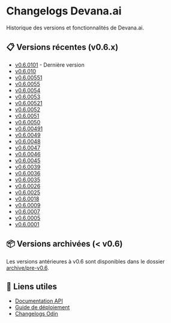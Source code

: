 # Changelogs Devana.ai

Historique des versions et fonctionnalités de Devana.ai.

## 📋 Versions récentes (v0.6.x)

- [v0.6.0101](./v0.6/v0.6.0101.md) - Dernière version
- [v0.6.010](./v0.6/v0.6.010.md)
- [v0.6.00551](./v0.6/v0.6.00551.md)
- [v0.6.0055](./v0.6/v0.6.0055.md)
- [v0.6.0054](./v0.6/v0.6.0054.md)
- [v0.6.0053](./v0.6/v0.6.0053.md)
- [v0.6.00521](./v0.6/v0.6.00521.md)
- [v0.6.0052](./v0.6/v0.6.0052.md)
- [v0.6.0051](./v0.6/v0.6.0051.md)
- [v0.6.0050](./v0.6/v0.6.0050.md)
- [v0.6.00491](./v0.6/v0.6.00491.md)
- [v0.6.0049](./v0.6/v0.6.0049.md)
- [v0.6.0048](./v0.6/v0.6.0048.md)
- [v0.6.0047](./v0.6/v0.6.0047.md)
- [v0.6.0046](./v0.6/v0.6.0046.md)
- [v0.6.0045](./v0.6/v0.6.0045.md)
- [v0.6.0039](./v0.6/v0.6.0039.md)
- [v0.6.0036](./v0.6/v0.6.0036.md)
- [v0.6.0035](./v0.6/v0.6.0035.md)
- [v0.6.0026](./v0.6/v0.6.0026.md)
- [v0.6.0025](./v0.6/v0.6.0025.md)
- [v0.6.0018](./v0.6/v0.6.0018.md)
- [v0.6.0009](./v0.6/v0.6.0009.md)
- [v0.6.0007](./v0.6/v0.6.0007.md)
- [v0.6.0005](./v0.6/v0.6.0005.md)
- [v0.6.0001](./v0.6/v0.6.0001.md)

## 📦 Versions archivées (< v0.6)

Les versions antérieures à v0.6 sont disponibles dans le dossier [archive/pre-v0.6](./archive/pre-v0.6/).

## 🔗 Liens utiles

- [Documentation API](../../api/README.md)
- [Guide de déploiement](../../deployment/README.md)
- [Changelogs Odin](../odin/README.md)